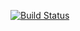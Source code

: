 [![Build Status](https://app.travis-ci.com/demonick82/job4j_pooh.svg?branch=master)](https://app.travis-ci.com/demonick82/job4j_pooh)